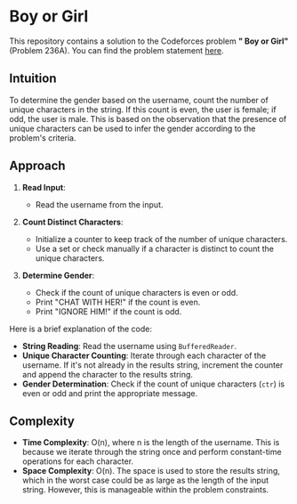 #  Boy or Girl

This repository contains a solution to the Codeforces problem **" Boy or Girl"** (Problem 236A). You can find the problem statement [here](https://codeforces.com/contest/236/problem/A).

## Intuition

To determine the gender based on the username, count the number of unique characters in the string. If this count is even, the user is female; if odd, the user is male. This is based on the observation that the presence of unique characters can be used to infer the gender according to the problem's criteria.

## Approach

1. **Read Input**: 
   - Read the username from the input.

2. **Count Distinct Characters**:
   - Initialize a counter to keep track of the number of unique characters.
   - Use a set or check manually if a character is distinct to count the unique characters.

3. **Determine Gender**:
   - Check if the count of unique characters is even or odd.
   - Print "CHAT WITH HER!" if the count is even.
   - Print "IGNORE HIM!" if the count is odd.

Here is a brief explanation of the code:

- **String Reading**: Read the username using `BufferedReader`.
- **Unique Character Counting**: Iterate through each character of the username. If it's not already in the results string, increment the counter and append the character to the results string.
- **Gender Determination**: Check if the count of unique characters (`ctr`) is even or odd and print the appropriate message.

## Complexity

- **Time Complexity**: O(n), where n is the length of the username. This is because we iterate through the string once and perform constant-time operations for each character.
- **Space Complexity**: O(n). The space is used to store the results string, which in the worst case could be as large as the length of the input string. However, this is manageable within the problem constraints.
